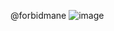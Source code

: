 @forbidmane
![image](https://github.com/forbidmane/forbidmane/assets/144845308/8e2b698f-71de-4871-819c-e270489a5f36)

<!---
forbidmane/forbidmane is a ✨ special ✨ repository because its `README.md` (this file) appears on your GitHub profile.
You can click the Preview link to take a look at your changes.
--->
